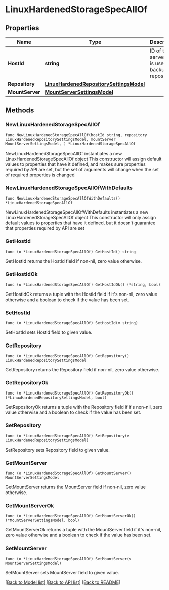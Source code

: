 # LinuxHardenedStorageSpecAllOf

## Properties

Name | Type | Description | Notes
------------ | ------------- | ------------- | -------------
**HostId** | **string** | ID of the server that is used as a backup repository. | 
**Repository** | [**LinuxHardenedRepositorySettingsModel**](LinuxHardenedRepositorySettingsModel.md) |  | 
**MountServer** | [**MountServerSettingsModel**](MountServerSettingsModel.md) |  | 

## Methods

### NewLinuxHardenedStorageSpecAllOf

`func NewLinuxHardenedStorageSpecAllOf(hostId string, repository LinuxHardenedRepositorySettingsModel, mountServer MountServerSettingsModel, ) *LinuxHardenedStorageSpecAllOf`

NewLinuxHardenedStorageSpecAllOf instantiates a new LinuxHardenedStorageSpecAllOf object
This constructor will assign default values to properties that have it defined,
and makes sure properties required by API are set, but the set of arguments
will change when the set of required properties is changed

### NewLinuxHardenedStorageSpecAllOfWithDefaults

`func NewLinuxHardenedStorageSpecAllOfWithDefaults() *LinuxHardenedStorageSpecAllOf`

NewLinuxHardenedStorageSpecAllOfWithDefaults instantiates a new LinuxHardenedStorageSpecAllOf object
This constructor will only assign default values to properties that have it defined,
but it doesn't guarantee that properties required by API are set

### GetHostId

`func (o *LinuxHardenedStorageSpecAllOf) GetHostId() string`

GetHostId returns the HostId field if non-nil, zero value otherwise.

### GetHostIdOk

`func (o *LinuxHardenedStorageSpecAllOf) GetHostIdOk() (*string, bool)`

GetHostIdOk returns a tuple with the HostId field if it's non-nil, zero value otherwise
and a boolean to check if the value has been set.

### SetHostId

`func (o *LinuxHardenedStorageSpecAllOf) SetHostId(v string)`

SetHostId sets HostId field to given value.


### GetRepository

`func (o *LinuxHardenedStorageSpecAllOf) GetRepository() LinuxHardenedRepositorySettingsModel`

GetRepository returns the Repository field if non-nil, zero value otherwise.

### GetRepositoryOk

`func (o *LinuxHardenedStorageSpecAllOf) GetRepositoryOk() (*LinuxHardenedRepositorySettingsModel, bool)`

GetRepositoryOk returns a tuple with the Repository field if it's non-nil, zero value otherwise
and a boolean to check if the value has been set.

### SetRepository

`func (o *LinuxHardenedStorageSpecAllOf) SetRepository(v LinuxHardenedRepositorySettingsModel)`

SetRepository sets Repository field to given value.


### GetMountServer

`func (o *LinuxHardenedStorageSpecAllOf) GetMountServer() MountServerSettingsModel`

GetMountServer returns the MountServer field if non-nil, zero value otherwise.

### GetMountServerOk

`func (o *LinuxHardenedStorageSpecAllOf) GetMountServerOk() (*MountServerSettingsModel, bool)`

GetMountServerOk returns a tuple with the MountServer field if it's non-nil, zero value otherwise
and a boolean to check if the value has been set.

### SetMountServer

`func (o *LinuxHardenedStorageSpecAllOf) SetMountServer(v MountServerSettingsModel)`

SetMountServer sets MountServer field to given value.



[[Back to Model list]](../README.md#documentation-for-models) [[Back to API list]](../README.md#documentation-for-api-endpoints) [[Back to README]](../README.md)


